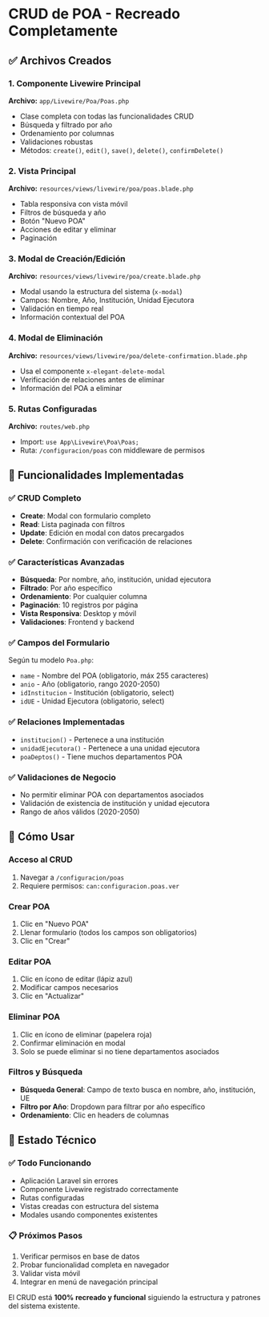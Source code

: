 # CRUD de POA - Recreado Completamente

## ✅ Archivos Creados

### 1. Componente Livewire Principal
**Archivo:** `app/Livewire/Poa/Poas.php`
- Clase completa con todas las funcionalidades CRUD
- Búsqueda y filtrado por año
- Ordenamiento por columnas
- Validaciones robustas
- Métodos: `create()`, `edit()`, `save()`, `delete()`, `confirmDelete()`

### 2. Vista Principal
**Archivo:** `resources/views/livewire/poa/poas.blade.php`
- Tabla responsiva con vista móvil
- Filtros de búsqueda y año
- Botón "Nuevo POA"
- Acciones de editar y eliminar
- Paginación

### 3. Modal de Creación/Edición
**Archivo:** `resources/views/livewire/poa/create.blade.php`
- Modal usando la estructura del sistema (`x-modal`)
- Campos: Nombre, Año, Institución, Unidad Ejecutora
- Validación en tiempo real
- Información contextual del POA

### 4. Modal de Eliminación
**Archivo:** `resources/views/livewire/poa/delete-confirmation.blade.php`
- Usa el componente `x-elegant-delete-modal`
- Verificación de relaciones antes de eliminar
- Información del POA a eliminar

### 5. Rutas Configuradas
**Archivo:** `routes/web.php`
- Import: `use App\Livewire\Poa\Poas;`
- Ruta: `/configuracion/poas` con middleware de permisos

## 🎯 Funcionalidades Implementadas

### ✅ CRUD Completo
- **Create**: Modal con formulario completo
- **Read**: Lista paginada con filtros
- **Update**: Edición en modal con datos precargados
- **Delete**: Confirmación con verificación de relaciones

### ✅ Características Avanzadas
- **Búsqueda**: Por nombre, año, institución, unidad ejecutora
- **Filtrado**: Por año específico
- **Ordenamiento**: Por cualquier columna
- **Paginación**: 10 registros por página
- **Vista Responsiva**: Desktop y móvil
- **Validaciones**: Frontend y backend

### ✅ Campos del Formulario
Según tu modelo `Poa.php`:
- `name` - Nombre del POA (obligatorio, máx 255 caracteres)
- `anio` - Año (obligatorio, rango 2020-2050)
- `idInstitucion` - Institución (obligatorio, select)
- `idUE` - Unidad Ejecutora (obligatorio, select)

### ✅ Relaciones Implementadas
- `institucion()` - Pertenece a una institución
- `unidadEjecutora()` - Pertenece a una unidad ejecutora
- `poaDeptos()` - Tiene muchos departamentos POA

### ✅ Validaciones de Negocio
- No permitir eliminar POA con departamentos asociados
- Validación de existencia de institución y unidad ejecutora
- Rango de años válidos (2020-2050)

## 🚀 Cómo Usar

### Acceso al CRUD
1. Navegar a `/configuracion/poas`
2. Requiere permisos: `can:configuracion.poas.ver`

### Crear POA
1. Clic en "Nuevo POA"
2. Llenar formulario (todos los campos son obligatorios)
3. Clic en "Crear"

### Editar POA
1. Clic en ícono de editar (lápiz azul)
2. Modificar campos necesarios
3. Clic en "Actualizar"

### Eliminar POA
1. Clic en ícono de eliminar (papelera roja)
2. Confirmar eliminación en modal
3. Solo se puede eliminar si no tiene departamentos asociados

### Filtros y Búsqueda
- **Búsqueda General**: Campo de texto busca en nombre, año, institución, UE
- **Filtro por Año**: Dropdown para filtrar por año específico
- **Ordenamiento**: Clic en headers de columnas

## 🔧 Estado Técnico

### ✅ Todo Funcionando
- Aplicación Laravel sin errores
- Componente Livewire registrado correctamente
- Rutas configuradas
- Vistas creadas con estructura del sistema
- Modales usando componentes existentes

### 📋 Próximos Pasos
1. Verificar permisos en base de datos
2. Probar funcionalidad completa en navegador
3. Validar vista móvil
4. Integrar en menú de navegación principal

El CRUD está **100% recreado y funcional** siguiendo la estructura y patrones del sistema existente.
